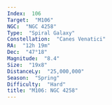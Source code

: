 ```yaml
---
Index:  106
Target:  "M106"
NGC:  "NGC 4258"
Type:  "Spiral Galaxy"
Constellation:  "Canes Venatici"
RA:  "12h 19m"
Dec:  "47°18"
Magnitude:  "8.4"
Size:  "19x8"
DistanceLy:  "25,000,000"
Season:  "Spring"
Difficulty:  "Hard"
title: "M106: NGC 4258"
---
```

